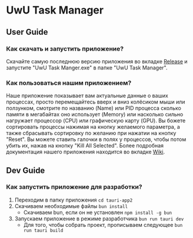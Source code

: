 # UwU Task Manager
## User Guide
### Как скачать и запустить приложение?
Скачайте самую последнюю версию приложения во вкладке [Release](https://github.com/infgotoinf/UwU-Task-Manager/releases) и запустите "UwU Task Manger.exe" в папке "UwU Task Manager".
### Как пользоваться нашим приложением?
Наше приложение показывает вам актуальные данные о ваших процессах, просто перемещайтесь вверх и вниз колёсиком мыши или ползунком, смотрите по названию (Name) или PID процесса сколько памяти в мегабайтах оно использует (Memory) или насколько сильно нагружает процессор (CPU) или графическую карту (GPU). Вы божете сортировать процессы нажимая на кнопку желаемого параметра, а также сбрасывать сортировку по желанию при нажатии на кнопку "Reset". Вы можете ставить галочки в полях у процессов, чтобы потом убить их, нажав на кнопку "Kill All Selected". Более подробная документация нашего приложения находится во вкладке [Wiki](https://github.com/infgotoinf/UwU-Task-Manager/wiki).
## Dev Guide
### Как запустить приложение для разработки?
1. Переходим в папку приложения ```cd tauri-app2```
2. Скачиваем необходимые файлы ```bun install```
   - Скачиваем bun, если он не установлен ```npm install -g bun```
3. Запускаем приложение в режиме разработчика ```bun run tauri dev```
   - Для того, чтобы собрать проект, прописываем следующее ```bun run tauri build```
